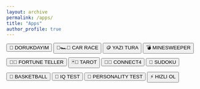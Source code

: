 ```yaml
---
layout: archive
permalink: /apps/
title: "Apps"
author_profile: true
---
```


<style>
    button {
      margin-bottom: 10px; /* Butonlar arasına 10px boşluk ekler */
    }
  </style>

<button onclick="location.href='https://dorukdayim.netlify.app'">🧠 DORUKDAYIM</button> 
<button onclick="location.href='../game/car-race.html'">🏁🏎️💨 CAR RACE</button> 
<button onclick="location.href='../game/yazitura.html'">🪙 YAZI TURA</button> 
<button onclick="location.href='../game/minesweeper.html'">💣 MINESWEEPER</button> 
<button onclick="location.href='../game/fortune-teller.html'">🔮✨ FORTUNE TELLER</button> 
<button onclick="location.href='../game/tarot/tarot-reader.html'">🃏🔮 TAROT</button> 
<button onclick="location.href='../game/connectfour.html'">🔴🔵 CONNECT4</button> 
<button onclick="location.href='../game/sudoku.html'">🔢 SUDOKU</button> 
<button onclick="location.href='../game/basketball.html'">🏀 BASKETBALL</button> 
<button onclick="location.href='../game/iqtest.html'">🧠 IQ TEST</button> 
<button onclick="location.href='../game/personality-test.html'">🌟 PERSONALITY TEST</button> 
<button onclick="location.href='../game/fastreflex.html'">⚡ HIZLI OL</button> 

<script data-name="BMC-Widget" data-cfasync="false" src="https://cdnjs.buymeacoffee.com/1.0.0/widget.prod.min.js" data-id="sercankulc" data-description="Support me on Buy me a coffee!" data-message="Thank you for visiting!" data-color="#5F7FFF" data-position="Right" data-x_margin="18" data-y_margin="18"></script>